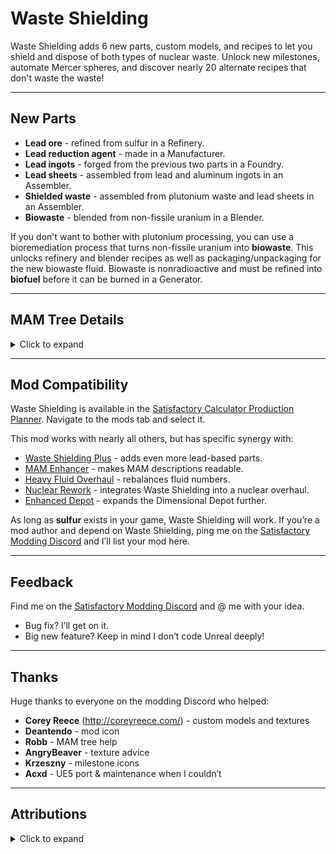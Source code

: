 # Waste Shielding


Waste Shielding adds 6 new parts, custom models, and recipes to let you shield and dispose of both types of nuclear waste. Unlock new milestones, automate Mercer spheres, and discover nearly 20 alternate recipes that don't waste the waste!

---

## New Parts

- **Lead ore** - refined from sulfur in a Refinery.  
- **Lead reduction agent** - made in a Manufacturer.  
- **Lead ingots** - forged from the previous two parts in a Foundry.  
- **Lead sheets** - assembled from lead and aluminum ingots in an Assembler.  
- **Shielded waste** - assembled from plutonium waste and lead sheets in an Assembler.  
- **Biowaste** - blended from non-fissile uranium in a Blender.  

If you don't want to bother with plutonium processing, you can use a bioremediation process that turns non-fissile uranium into **biowaste**. This unlocks refinery and blender recipes as well as packaging/unpackaging for the new biowaste fluid. Biowaste is nonradioactive and must be refined into **biofuel** before it can be burned in a Generator.

---

## MAM Tree Details

<details>
<summary>Click to expand</summary>

The **Lead Utilization** research tree in the MAM is available after Lead Refinement is unlocked in the HUB. It contains twenty (20) nodes. Branches off the spine are alternate recipes, while the spine itself is alternates for the new parts.

**Highlights include:**
1. Alternate: Filtered Lead – extracts remaining lead from sulfuric acid runoff.  
2. Alternate: Lead Acid Battery – combines lead ore, sulfuric acid, and alumina solution.  
3. Alternate: Leadweight Quickwire – lead + caterium + water → quickwire.  
4. Alternate: Crystal Reduction Agent – coal + silica → reduction agent.  
5. Alternate: Remediated Turbofuel – reduction agent + biofuel → turbofuel.  
6. Alternate: Reduction Steel – reduction agent → steel ingots.  
7. Alternate: Sulfuric Ingot – sulfur + reduction agent → lead ingots.  
8. Alternate: Lead Wire – lead ingots → wire.  
9. Alternate: Lead Fluid Tank – lead ingots → fluid canisters.  
10. Alternate: Etched Lead Sheets – lead + nitric acid → sheets.  
11. Alternate: Heavy Lead Frame – lead sheets + modular frames.  
12. Alternate: Shielded Limiter – lead sheets + quickwire → AI limiters.  
13. Shielded Waste – lead sheets + plutonium waste → inert waste.  
14. Alternate: Shielded Biowaste – shield biowaste like reactor waste.  
15. Alternate: Efficient Waste Shielding – uranium + plutonium waste shielding.  
16. Quantum Breakthroughs – turn shielded waste into Mercer Spheres.  
17. Shielded Depot Expansion – expands the Dimensional Depot.  
18. Alternate: Encoded Cells – lead + copper powder + dark matter crystals → singularity cells.  
19. Synthetic Mercer Sphere – quantum encoding → Mercer Spheres.  
20. Mercer Matrices – Mercer Spheres → Alien Power Matrices.  

<p align="center">
  <img alt="Lead Utilization" src="https://i.imgur.com/WArLZpZ.png" />
  <br />
  <img src="https://i.imgur.com/ua0l3B2.png" />
</p>

</details>

---

## Mod Compatibility

Waste Shielding is available in the [Satisfactory Calculator Production Planner](https://satisfactory-calculator.com/en/planners/production). Navigate to the mods tab and select it.

This mod works with nearly all others, but has specific synergy with:

- [Waste Shielding Plus](https://ficsit.app/mod/WasteShieldingPlus) - adds even more lead-based parts.  
- [MAM Enhancer](https://ficsit.app/mod/MAMTips) - makes MAM descriptions readable.  
- [Heavy Fluid Overhaul](https://ficsit.app/mod/HeavyFluids) - rebalances fluid numbers.  
- [Nuclear Rework](https://ficsit.app/mod/NuclearRework) - integrates Waste Shielding into a nuclear overhaul.  
- [Enhanced Depot](https://ficsit.app/mod/EnhancedDepot) - expands the Dimensional Depot further.  

As long as **sulfur** exists in your game, Waste Shielding will work. If you’re a mod author and depend on Waste Shielding, ping me on the [Satisfactory Modding Discord](https://discord.gg/xkVJ73E) and I’ll list your mod here.

---

## Feedback

Find me on the [Satisfactory Modding Discord](https://discord.gg/xkVJ73E) and @ me with your idea.  
- Bug fix? I’ll get on it.  
- Big new feature? Keep in mind I don’t code Unreal deeply!

---

## Thanks

Huge thanks to everyone on the modding Discord who helped:

- **Corey Reece** (http://coreyreece.com/) - custom models and textures  
- **Deantendo** - mod icon  
- **Robb** - MAM tree help  
- **AngryBeaver** - texture advice  
- **Krzeszny** - milestone icons  
- **Acxd** - UE5 port & maintenance when I couldn’t  

---

## Attributions

<details>
<summary>Click to expand</summary>

- Lead Reduction Agent and Lead Ingot modified from CSS base models.  
- All other models and textures by Corey Reece.  
- Icons from Noun Project (CC BY 3.0):  
  - Collider Slice by Caba Kosmotesto  
  - Gold Ingots by Ben Davis  
  - Radioactive Waste by Hassan Ali  
  - bio Icon by Turkhub  
- Lead Milestone Icon by Krzeszny.  

</details>

